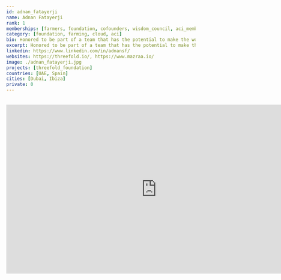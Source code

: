 ```yaml
---
id: adnan_fatayerji
name: Adnan Fatayerji
rank: 1
memberships: [farmers, foundation, cofounders, wisdom_council, aci_members]
category: [foundation, farming, cloud, aci]
bio: Honored to be part of a team that has the potential to make the world a better place by connecting billions of people to a new, accessible, data sovereign and environmentally conscious internet. A social entrepreneur, plant based warrior and a sovereign digital economy advocate with a passion for music creation and collaboration. Adnan has been based in the United Arab Emirates for the past 20 years, during which he has built successful grass-root businesses and invested startups in various sectors. At ThreeFold Adnan is responsible for driving the ThreeFold Foundation Ecosystem. Adnan is also the CEO of the @Mazraa Cooperative which is a founding farm and P2P Cloud Capacity provider on the ThreeFold Network.
excerpt: Honored to be part of a team that has the potential to make the world a better place..
linkedin: https://www.linkedin.com/in/adnansf/
websites: https://threefold.io/, https://www.mazraa.io/
image: ./adnan_fatayerji.jpg
projects: [threefold_foundation]
countries: [UAE, Spain]
cities: [Dubai, Ibiza]
private: 0
---
```


<BR>
<div class="aspect-w-16 aspect-h-9">
<iframe src="https://player.vimeo.com/video/413151305" width="800" height="450" frameborder="0" allow="autoplay; fullscreen" allowfullscreen></iframe>
</div>
<BR>
